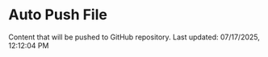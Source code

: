 # Auto Push File

Content that will be pushed to GitHub repository.
Last updated: 07/17/2025, 12:12:04 PM